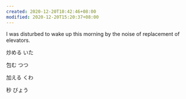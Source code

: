 ```yaml
---
created: 2020-12-20T10:42:46+08:00
modified: 2020-12-20T15:20:37+08:00
---
```


I was disturbed to wake up this morning by the noise of replacement of elevators.

炒める いた

包む つつ

加える くわ

秒 びょう
